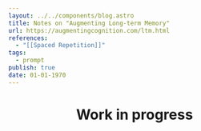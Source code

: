 ```yaml
---
layout: ../../components/blog.astro
title: Notes on "Augmenting Long-term Memory"
url: https://augmentingcognition.com/ltm.html
references:
  - "[[Spaced Repetition]]"
tags:
  - prompt
publish: true
date: 01-01-1970
---
```


<center>
<h1> Work in progress</h1>
</center>

<!-- ## Introduction [[2024-06-02]]
This articles main conjecture that good memory helps us think better and that good memory is a choice. First half talks about: what is [[Anki]], patterns and anti-patterns in Anki, how to build deep understanding of complex topics. Second half talks about: different memory systems, role of memory in creativity and problem solving.

As an example I'm going to read [[pages/What every systems programmer should know about concurrency]] following along along this article. The author suggests reading a paper in multiple passes:
- _skimming_ pass:
	- identify core ideas of the paper and basic terminology used in it
	- make multiple such _skimming_ passes to collect ideas that are easy to understand
	- if something is difficult to understand, don't spend too much time on it, just keep reading
	- these reading passes should be quick
	- keep adding questions about elementary facts to Anki
- _thorough_ pass:
	- read slower
	- add more in-depth questions

## How spaced repetition works [[2024-06-04]]
The author points out that Anki works much better when it is used as an aid to personal project/aim, describing this using emotional commitment. [[Andy Matuschak]] in his talk [[How might we learn]] makes the same point. Learning is only effective when it is about something the we deeply care about.

### Tips on writing [[Spaced Repetition Prompt|cards]]
- Write atleast 5 to 20 questions.
- Use figures, if you can.
- Make questions and answers as atomic as possible. Atomic questions are about putting focus on the parts of questions that you are most likely to get wrong. This also forces one into the habit of breaking a concept asking atomic questions.
- Avoid orphan questions, questions should be inter-connected to one another. Questions also need to be connected to the goals of my learning. If they do not, they can be considered "orphan" questions.
  
### Tips on how to use [[Anki]]
- Use one big deck.
- Don't share decks or re-use other's deck.

### How to do shallow reads?
- Ankify about core claims, questions and ideas.
- Instead of writing questions as "facts" always write questions pointing to sources.
- Questions that point out different properties/reasons. 
  As example, from [[pages/What every systems programmer should know about concurrency|this paper]]: what makes lockless and locking different from each other?

### Why construct your own cards and deck?
> Writing Anki cards is an act of understanding in itself. That is, figuring out good questions to ask, and answers.

- Research shows that the more elaborately we encode a memory, the stronger that memory is.
- Asking questions that connect two concepts, reinforces both of them, this is called "elaborative encoding".
- Cultivate your own strategies for elaborative encoding. For example, asking the same question in different ways, reinforces the same idea but from different angles.

### Procedural vs. declarative memory
- How to use Anki to memorise things and recognise situations in which those things are useful?
- [[Andy Matuschak]] also [[How might we learn|mentions]] that AI agents can integrate flash cards from one's daily tasks and vice-versa. -->
